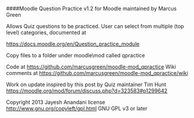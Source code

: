 ####Moodle Question Practice v1.2 for Moodle maintained by Marcus Green

Allows Quiz questions to be practiced. User can select from multiple
(top level) categories, documented at

https://docs.moodle.org/en/Question_practice_module

Copy files to a folder under moodle\mod called qpractice

Code at https://github.com/marcusgreen/moodle-mod_qpractice
Wiki comments at
https://github.com/marcusgreen/moodle-mod_qpractice/wiki

Work on update inspired by this post by Quiz maintainer Tim Hunt
https://moodle.org/mod/forum/discuss.php?d=323583#p1299642

Copyright 2013 Jayesh Anandani
license   http://www.gnu.org/copyleft/gpl.html GNU GPL v3 or later

